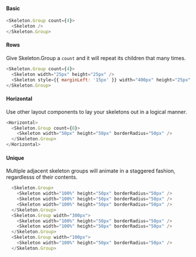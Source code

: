 #### Basic

```js
<Skeleton.Group count={4}>
  <Skeleton />
</Skeleton.Group>
```

#### Rows

Give Skeleton.Group a `count` and it will repeat its children that many times.

```js
<Skeleton.Group count={4}>
  <Skeleton width="25px" height="25px" />
  <Skeleton style={{ marginLeft: '15px' }} width="400px" height="25px" />
</Skeleton.Group>
```

#### Horizontal

Use other layout components to lay your skeletons out in a logical manner.

```js
<Horizontal>
  <Skeleton.Group count={8}>
    <Skeleton width="50px" height="50px" borderRadius="50px" />
  </Skeleton.Group>
</Horizontal>
```

#### Unique

Multiple adjacent skeleton groups will animate in a staggered fashion, regardlesss of their contents.

```js
  <Skeleton.Group>
    <Skeleton width="100%" height="50px" borderRadius="50px" />
    <Skeleton width="100%" height="50px" borderRadius="50px" />
    <Skeleton width="100%" height="50px" borderRadius="50px" />
  </Skeleton.Group>
  <Skeleton.Group width="300px">
    <Skeleton width="100%" height="50px" borderRadius="50px" />
    <Skeleton width="100%" height="50px" borderRadius="50px" />
  </Skeleton.Group>
  <Skeleton.Group width="100px">
    <Skeleton width="100%" height="50px" borderRadius="50px" />
  </Skeleton.Group>
```
